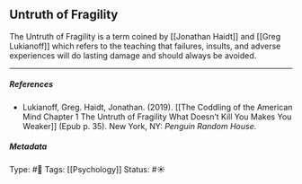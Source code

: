 ## Untruth of Fragility # 

The Untruth of Fragility is a term coined by [[Jonathan Haidt]] and [[Greg Lukianoff]] which refers to the teaching that failures, insults, and adverse experiences will do lasting damage and should always be avoided.

___

##### References

- Lukianoff, Greg. Haidt, Jonathan. (2019). [[The Coddling of the American Mind Chapter 1 The Untruth of Fragility What Doesn’t Kill You Makes You Weaker]] (Epub p. 35). New York, NY: _Penguin Random House_.

##### Metadata

Type: #🔴 
Tags: [[Psychology]]
Status: #☀️ 